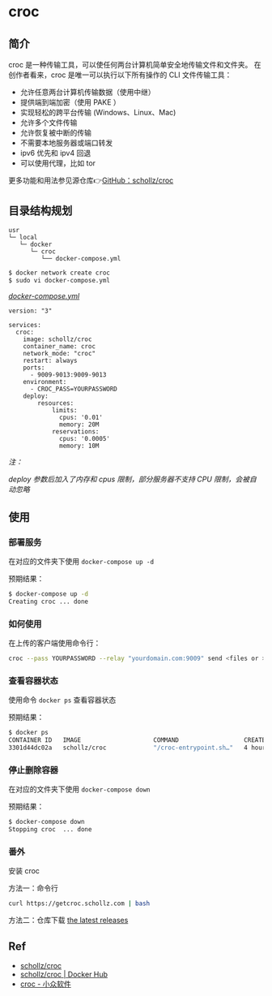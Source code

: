 # croc

## 简介

croc 是一种传输工具，可以使任何两台计算机简单安全地传输文件和文件夹。 在创作者看来，croc 是唯一可以执行以下所有操作的 CLI 文件传输工具：

- 允许任意两台计算机传输数据（使用中继）
- 提供端到端加密（使用 PAKE ）
- 实现轻松的跨平台传输 (Windows、Linux、Mac)
- 允许多个文件传输
- 允许恢复被中断的传输
- 不需要本地服务器或端口转发
- ipv6 优先和 ipv4 回退
- 可以使用代理，比如 tor

更多功能和用法参见源仓库👉[GitHub：schollz/croc](https://github.com/schollz/croc)

## 目录结构规划

```
usr
└─ local
   └─ docker
      └─ croc
         └── docker-compose.yml
```

```bash
$ docker network create croc
$ sudo vi docker-compose.yml
```

[_docker-compose.yml_](docker-compose.yml)
```
version: "3"

services:
  croc:
    image: schollz/croc
    container_name: croc
    network_mode: "croc"
    restart: always
    ports:
      - 9009-9013:9009-9013
    environment:
      - CROC_PASS=YOURPASSWORD
    deploy:
        resources:
            limits:
              cpus: '0.01'
              memory: 20M 
            reservations:
              cpus: '0.0005'
              memory: 10M 
```
_注：_

_deploy 参数后加入了内存和 cpus 限制，部分服务器不支持 CPU 限制，会被自动忽略_

## 使用

### 部署服务

在对应的文件夹下使用 `docker-compose up -d`

预期结果：

```bash
$ docker-compose up -d
Creating croc ... done
```

### 如何使用

在上传的客户端使用命令行：

```bash
croc --pass YOURPASSWORD --relay "yourdomain.com:9009" send <files or >
```

### 查看容器状态

使用命令 `docker ps` 查看容器状态

预期结果：

```bash
$ docker ps
CONTAINER ID   IMAGE                    COMMAND                  CREATED             STATUS             PORTS                                                           NAMES
3301d44dc02a   schollz/croc             "/croc-entrypoint.sh…"   4 hours ago   Up 4 hours   0.0.0.0:9009-9013->9009-9013/tcp, :::9009-9013->9009-9013/tcp   croc
```

### 停止删除容器

在对应的文件夹下使用 `docker-compose down`

预期结果：

```bash
$ docker-compose down
Stopping croc  ... done
``` 
### 番外

安装 croc 

方法一：命令行
```bash
curl https://getcroc.schollz.com | bash
```

方法二：仓库下载 [the latest releases](https://github.com/schollz/croc/releases/latest)

## Ref

- [schollz/croc](https://github.com/schollz/croc)
- [schollz/croc | Docker Hub](https://hub.docker.com/r/schollz/croc)
- [croc - 小众软件](https://www.appinn.com/croc/)